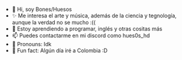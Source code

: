 - 👋 Hi, soy Bones/Huesos
- ✨ Me interesa el arte y música, además de la ciencia y tegnología, aunque la verdad no se mucho :(( 
- 🌱 Estoy aprendiendo a programar, inglés y otras cositas más
- 📫 Puedes contactarme en mi discord como hues0s_hd 
- 🤖 Pronouns: Idk
- 🎡 Fun fact: Algún día iré a Colombia :D

<!---
HeyBonn/HeyBonn is a ✨ special ✨ repository because its `README.md` (this file) appears on your GitHub profile.
You can click the Preview link to take a look at your changes.
--->
